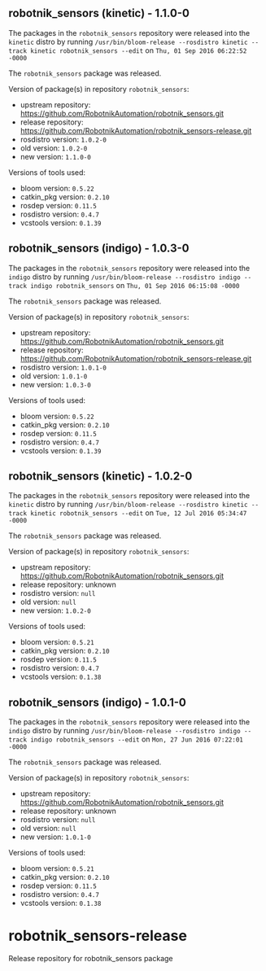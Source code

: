 ## robotnik_sensors (kinetic) - 1.1.0-0

The packages in the `robotnik_sensors` repository were released into the `kinetic` distro by running `/usr/bin/bloom-release --rosdistro kinetic --track kinetic robotnik_sensors --edit` on `Thu, 01 Sep 2016 06:22:52 -0000`

The `robotnik_sensors` package was released.

Version of package(s) in repository `robotnik_sensors`:

- upstream repository: https://github.com/RobotnikAutomation/robotnik_sensors.git
- release repository: https://github.com/RobotnikAutomation/robotnik_sensors-release.git
- rosdistro version: `1.0.2-0`
- old version: `1.0.2-0`
- new version: `1.1.0-0`

Versions of tools used:

- bloom version: `0.5.22`
- catkin_pkg version: `0.2.10`
- rosdep version: `0.11.5`
- rosdistro version: `0.4.7`
- vcstools version: `0.1.39`


## robotnik_sensors (indigo) - 1.0.3-0

The packages in the `robotnik_sensors` repository were released into the `indigo` distro by running `/usr/bin/bloom-release --rosdistro indigo --track indigo robotnik_sensors` on `Thu, 01 Sep 2016 06:15:08 -0000`

The `robotnik_sensors` package was released.

Version of package(s) in repository `robotnik_sensors`:

- upstream repository: https://github.com/RobotnikAutomation/robotnik_sensors.git
- release repository: https://github.com/RobotnikAutomation/robotnik_sensors-release.git
- rosdistro version: `1.0.1-0`
- old version: `1.0.1-0`
- new version: `1.0.3-0`

Versions of tools used:

- bloom version: `0.5.22`
- catkin_pkg version: `0.2.10`
- rosdep version: `0.11.5`
- rosdistro version: `0.4.7`
- vcstools version: `0.1.39`


## robotnik_sensors (kinetic) - 1.0.2-0

The packages in the `robotnik_sensors` repository were released into the `kinetic` distro by running `/usr/bin/bloom-release --rosdistro kinetic --track kinetic robotnik_sensors --edit` on `Tue, 12 Jul 2016 05:34:47 -0000`

The `robotnik_sensors` package was released.

Version of package(s) in repository `robotnik_sensors`:

- upstream repository: https://github.com/RobotnikAutomation/robotnik_sensors.git
- release repository: unknown
- rosdistro version: `null`
- old version: `null`
- new version: `1.0.2-0`

Versions of tools used:

- bloom version: `0.5.21`
- catkin_pkg version: `0.2.10`
- rosdep version: `0.11.5`
- rosdistro version: `0.4.7`
- vcstools version: `0.1.38`


## robotnik_sensors (indigo) - 1.0.1-0

The packages in the `robotnik_sensors` repository were released into the `indigo` distro by running `/usr/bin/bloom-release --rosdistro indigo --track indigo robotnik_sensors --edit` on `Mon, 27 Jun 2016 07:22:01 -0000`

The `robotnik_sensors` package was released.

Version of package(s) in repository `robotnik_sensors`:

- upstream repository: https://github.com/RobotnikAutomation/robotnik_sensors.git
- release repository: unknown
- rosdistro version: `null`
- old version: `null`
- new version: `1.0.1-0`

Versions of tools used:

- bloom version: `0.5.21`
- catkin_pkg version: `0.2.10`
- rosdep version: `0.11.5`
- rosdistro version: `0.4.7`
- vcstools version: `0.1.38`


# robotnik_sensors-release
Release repository for robotnik_sensors package
